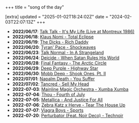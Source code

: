 +++
title = "song of the day"

[extra]
updated = "2025-01-02T18:24:02Z"
date = "2024-02-03T22:07:13Z"
+++

- **2022/06/17**: [Talk Talk - It's My Life (Live at Montreux 1986)](https://www.youtube.com/watch?v=Rbwz532EQw8)
- **2022/06/18**: [Klaus Nomi - Total Eclipse](https://www.youtube.com/watch?v=xGyMaDIu-mo)
- **2022/06/19**: [The Dicks - Rich Daddy](https://www.youtube.com/watch?v=6nO49K8IADo)
- **2022/06/20**: [Tyran' Pace - Shockwaves](https://www.youtube.com/watch?v=YzfKTmkVKho)
- **2022/06/23**: [Talk Normal - In A Strangeland](https://www.youtube.com/watch?v=BgdDDJEzhJA)
- **2022/06/24**: [Deicide - When Satan Rules His World](https://www.youtube.com/watch?v=_wreL5h2SEM)
- **2022/06/28**: [Final Fantasy - The Arctic Circle](https://www.youtube.com/watch?v=DG-asNP4pB0)
- **2022/06/29**: [Deep Purple - Highway Star](https://www.youtube.com/watch?v=UAKCR7kQMTQ)
- **2022/06/30**: [Mobb Deep - Shook Ones, Pt. II](https://www.youtube.com/watch?v=yoYZf-lBF_U)
- **2022/07/01**: [Napalm Death - You Suffer](https://www.youtube.com/watch?v=ybGOT4d2Hs8)
- **2022/07/02**: [Tancred - Sell My Head](https://www.youtube.com/watch?v=MBfwhQoyg7s)
- **2022-07-03**: [Mainline Magic Orchestra - Xumba Xumba](https://www.youtube.com/watch?v=1hT2WjhKJz4)
- **2022-07-04**: [Thou - Fourth of July](https://www.youtube.com/watch?v=o6eBy9o-x4A)
- **2022-07-05**: [Metallica - And Justice For All](https://www.youtube.com/watch?v=_fKAsvJrFes)
- **2022-07-06**: [Zebra Katz x Herve - Tear The House Up](https://www.youtube.com/watch?v=m5By5X6sl_U)
- **2022-07-07**: [Viagra Boys - Sports](https://www.youtube.com/watch?v=QjL7D33xpS4)
- **2022-07-20**: [Perturbator (Feat. Noir Deco) - Technoir](https://www.youtube.com/watch?v=NWQKiefZ-XI)